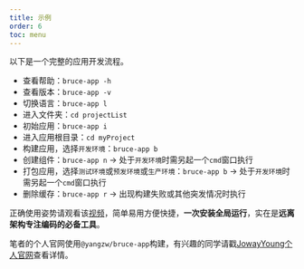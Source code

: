 ```yaml
---
title: 示例
order: 6
toc: menu
---
```


以下是一个完整的应用开发流程。

- 查看帮助：`bruce-app -h`
- 查看版本：`bruce-app -v`
- 切换语言：`bruce-app l`
- 进入文件夹：`cd projectList`
- 初始应用：`bruce-app i`
- 进入应用根目录：`cd myProject`
- 构建应用，选择`开发环境`：`bruce-app b`
- 创建组件：`bruce-app n` → 处于`开发环境`时需另起一个`cmd`窗口执行
- 打包应用，选择`测试环境`或`预发环境`或`生产环境`：`bruce-app b` → 处于`开发环境`时需另起一个`cmd`窗口执行
- 删除缓存：`bruce-app r` → 出现构建失败或其他突发情况时执行

正确使用姿势请观看该[视频](https://www.bilibili.com/video/BV1UK41157fX)，简单易用方便快捷，**一次安装全局运行**，实在是**远离架构专注编码的必备工具**。

笔者的个人官网使用`@yangzw/bruce-app`构建，有兴趣的同学请戳[JowayYoung个人官网](https://yangzw.vip)查看详情。
